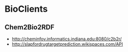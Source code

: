 # BioClients

## Chem2Bio2RDF

* <http://cheminfov.informatics.indiana.edu:8080/c2b2r/>
* <http://slapfordrugtargetprediction.wikispaces.com/API>

